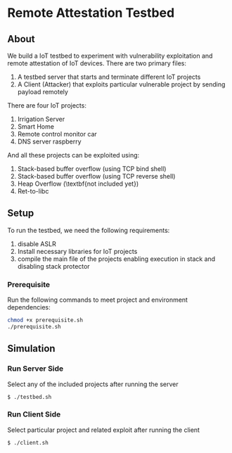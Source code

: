 # Remote Attestation Testbed

## About
We build a IoT testbed to experiment with vulnerability exploitation and remote attestation of IoT devices.
There are two primary files: 

1. A testbed server that starts and terminate different IoT projects
2. A Client (Attacker) that exploits particular vulnerable project by sending payload remotely


There are four IoT projects:
1. Irrigation Server
2. Smart Home
3. Remote control monitor car
4. DNS server raspberry

And all these projects can be exploited using:
1. Stack-based buffer overflow (using TCP bind shell)
2. Stack-based buffer overflow (using TCP reverse shell)
3. Heap Overflow (\textbf{not included yet})
4. Ret-to-libc


## Setup
To run the testbed, we need the following requirements:

1. disable ASLR
2. Install necessary libraries for IoT projects
3. compile the main file of the projects enabling execution in stack and disabling stack protector

### Prerequisite
Run the following commands to meet project and environment dependencies:
```sh
chmod +x prerequisite.sh
./prerequisite.sh
```



## Simulation
### Run Server Side
Select any of the included projects after running the server
```
$ ./testbed.sh
```

### Run Client Side
Select particular project and related exploit after running the client
```
$ ./client.sh
```
